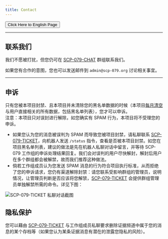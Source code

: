 ```yaml
---
title: Contact
---
```


<link rel="stylesheet" href="/css/chinese.css">
<button onmouseover="PlaySound('totop1')" onmouseout="StopSound('totop1')" onclick="window.location.href = '/contact/';" class="en">Click Here to English Page</button>

---

## 联系我们

我们不愿被打扰，但您仍可在 [SCP-079-CHAT](https://t.me/SCP_079_CHAT) 群组联系我们。

如果您有合作的意图，您也可以发送邮件到 `admin@scp-079.org` 讨论相关事宜。

---

## 申诉

只有您被本项目封禁、且本项目并未清除您的黑名单数据的时候（本项目[每月清空](/principles-zh/#数据最少原则)与用户直接相关的所有数据，包括黑名单列表），您才可以申诉。
<br>注意：本项目只对误封进行解除，如您确实有 SPAM 行为，本项目将不受理您的申诉。

- 如果您认为您的消息被误判为 SPAM 而导致您被项目封禁，请私聊联系 [SCP-079-TICKET](https://t.me/SCP_079_TICKET_BOT)，向机器人发送 `/status` 指令，查看是否被本项目封禁。如您在项目黑名单列表，建议的做法是先在机器人私聊对话中留言，并等待 SCP-079 工作组的申诉处理结果回复。我们会对误判的用户尽快解封，解封后用户在多个群组都会被解禁，故而我们推荐这种做法。
- 倘若工作组成员认为您发送 SPAM 消息的行为符合项目执行标准，从而拒绝了您的申诉请求，您仍有渠道解除封禁：请您联系受影响群组的管理员，说明情况，让管理员判断是否应该将您解禁，[SCP-079-TICKET](https://t.me/SCP_079_TICKET_BOT) 会提供群组管理员单独解禁所需的命令。详见下图：

![SCP-079-TICKET 私聊对话截图](/images/ticket-appeal.png)

## 隐私保护

您可以藉由 [SCP-079-TICKET](https://t.me/SCP_079_TICKET_BOT) 与工作组成员私聊要求删除证据频道中属于您的消息的某个存档等（如果您认为某条证据消息有潜在的泄露您隐私的风险）。

<audio src="/audio/page/contact.ogg" autoplay></audio>
